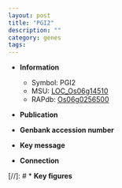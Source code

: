 ```yaml
---
layout: post
title: "PGI2"
description: ""
category: genes
tags: 
---
```


* **Information**  
    + Symbol: PGI2  
    + MSU: [LOC_Os06g14510](http://rice.uga.edu/cgi-bin/ORF_infopage.cgi?orf=LOC_Os06g14510)  
    + RAPdb: [Os06g0256500](http://rapdb.dna.affrc.go.jp/viewer/gbrowse_details/irgsp1?name=Os06g0256500)  

* **Publication**  

* **Genbank accession number**  

* **Key message**  

* **Connection**  

[//]: # * **Key figures**  


